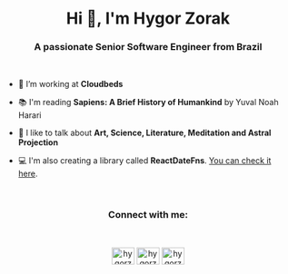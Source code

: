 <h1 align="center">Hi 👋, I'm Hygor Zorak</h1>
<h3 align="center">A passionate Senior Software Engineer from Brazil</h3>
<br/>

- 🔭 I’m working at **Cloudbeds**

- 📚 I'm reading **Sapiens: A Brief History of Humankind** by Yuval Noah Harari

- 💬 I like to talk about **Art, Science, Literature, Meditation and Astral Projection**

- 💻 I'm also creating a library called **ReactDateFns**. [You can check it here](https://github.com/hygorzorak/react-dafe-fns).

<br/>
<h3 align="center">Connect with me:</h3>
<br/>
<p align="center">
<a href="https://linkedin.com/in/hygorzorak" target="blank"><img align="center" src="https://raw.githubusercontent.com/rahuldkjain/github-profile-readme-generator/master/src/images/icons/Social/linked-in-alt.svg" alt="hygorzorak" height="30" width="40" /></a>
  <a href="https://twitter.com/hygorzorak" target="blank"><img align="center" src="https://raw.githubusercontent.com/rahuldkjain/github-profile-readme-generator/master/src/images/icons/Social/twitter.svg" alt="hygorzorak" height="30" width="40" /></a>
<a href="https://instagram.com/hygorzorak" target="blank"><img align="center" src="https://raw.githubusercontent.com/rahuldkjain/github-profile-readme-generator/master/src/images/icons/Social/instagram.svg" alt="hygorzorak" height="30" width="40" /></a>
</p>

